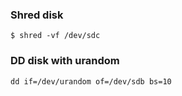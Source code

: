 ### Shred disk

```
$ shred -vf /dev/sdc
```

### DD disk with urandom

```
dd if=/dev/urandom of=/dev/sdb bs=10
```
